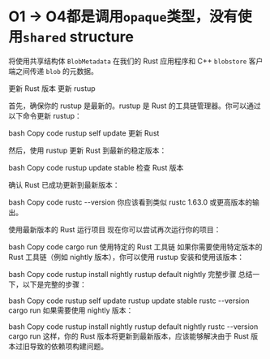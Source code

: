 # O1 -> O4都是调用`opaque`类型，没有使用`shared` structure

将使用共享结构体 `BlobMetadata` 在我们的 Rust 应用程序和 C++ `blobstore` 客户端之间传递 `blob` 的元数据。



更新 Rust 版本
更新 rustup

首先，确保你的 rustup 是最新的。rustup 是 Rust 的工具链管理器。你可以通过以下命令更新 rustup：

bash
Copy code
rustup self update
更新 Rust

然后，使用 rustup 更新 Rust 到最新的稳定版本：

bash
Copy code
rustup update stable
检查 Rust 版本

确认 Rust 已成功更新到最新版本：

bash
Copy code
rustc --version
你应该看到类似 rustc 1.63.0 或更高版本的输出。

使用最新版本的 Rust 运行项目
现在你可以尝试再次运行你的项目：

bash
Copy code
cargo run
使用特定的 Rust 工具链
如果你需要使用特定版本的 Rust 工具链（例如 nightly 版本），你可以使用 rustup 安装和使用该版本：

bash
Copy code
rustup install nightly
rustup default nightly
完整步骤
总结一下，以下是完整的步骤：

bash
Copy code
rustup self update
rustup update stable
rustc --version
cargo run
如果需要使用 nightly 版本：

bash
Copy code
rustup install nightly
rustup default nightly
rustc --version
cargo run
这样，你的 Rust 版本将更新到最新版本，应该能够解决由于 Rust 版本过旧导致的依赖项构建问题。